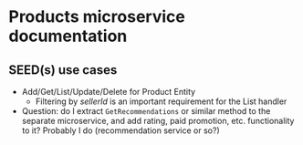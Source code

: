 # Products microservice documentation

## SEED(s) use cases

- Add/Get/List/Update/Delete for Product Entity
  - Filtering by *sellerId* is an important requirement for the List handler
- Question: do I extract `GetRecommendations` or similar method to the separate microservice, and add rating, paid promotion, etc. functionality to it? Probably I do (recommendation service or so?)
